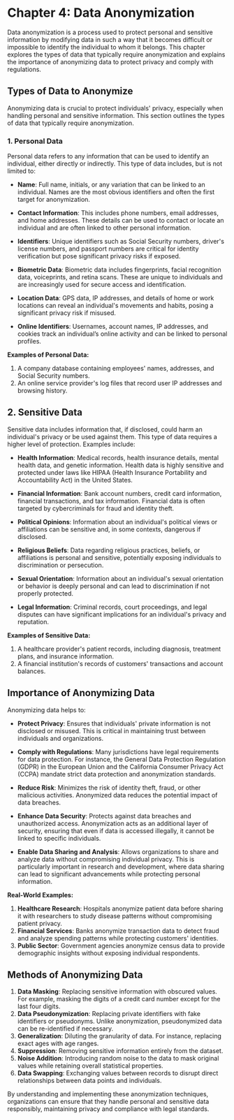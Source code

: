 # Chapter 4: Data Anonymization

Data anonymization is a process used to protect personal and sensitive information by modifying data in such a way that it becomes difficult or impossible to identify the individual to whom it belongs. This chapter explores the types of data that typically require anonymization and explains the importance of anonymizing data to protect privacy and comply with regulations.

## Types of Data to Anonymize

Anonymizing data is crucial to protect individuals' privacy, especially when handling personal and sensitive information. This section outlines the types of data that typically require anonymization.

### 1. Personal Data

Personal data refers to any information that can be used to identify an individual, either directly or indirectly. This type of data includes, but is not limited to:

- **Name**: Full name, initials, or any variation that can be linked to an individual. Names are the most obvious identifiers and often the first target for anonymization.
  
- **Contact Information**: This includes phone numbers, email addresses, and home addresses. These details can be used to contact or locate an individual and are often linked to other personal information.
  
- **Identifiers**: Unique identifiers such as Social Security numbers, driver's license numbers, and passport numbers are critical for identity verification but pose significant privacy risks if exposed.
  
- **Biometric Data**: Biometric data includes fingerprints, facial recognition data, voiceprints, and retina scans. These are unique to individuals and are increasingly used for secure access and identification.
  
- **Location Data**: GPS data, IP addresses, and details of home or work locations can reveal an individual's movements and habits, posing a significant privacy risk if misused.
  
- **Online Identifiers**: Usernames, account names, IP addresses, and cookies track an individual’s online activity and can be linked to personal profiles.

**Examples of Personal Data:**
1. A company database containing employees' names, addresses, and Social Security numbers.
2. An online service provider's log files that record user IP addresses and browsing history.

## 2. Sensitive Data

Sensitive data includes information that, if disclosed, could harm an individual's privacy or be used against them. This type of data requires a higher level of protection. Examples include:

- **Health Information**: Medical records, health insurance details, mental health data, and genetic information. Health data is highly sensitive and protected under laws like HIPAA (Health Insurance Portability and Accountability Act) in the United States.
  
- **Financial Information**: Bank account numbers, credit card information, financial transactions, and tax information. Financial data is often targeted by cybercriminals for fraud and identity theft.
  
- **Political Opinions**: Information about an individual's political views or affiliations can be sensitive and, in some contexts, dangerous if disclosed.
  
- **Religious Beliefs**: Data regarding religious practices, beliefs, or affiliations is personal and sensitive, potentially exposing individuals to discrimination or persecution.
  
- **Sexual Orientation**: Information about an individual's sexual orientation or behavior is deeply personal and can lead to discrimination if not properly protected.
  
- **Legal Information**: Criminal records, court proceedings, and legal disputes can have significant implications for an individual's privacy and reputation.

**Examples of Sensitive Data:**
1. A healthcare provider's patient records, including diagnosis, treatment plans, and insurance information.
2. A financial institution's records of customers' transactions and account balances.

## Importance of Anonymizing Data

Anonymizing data helps to:

- **Protect Privacy**: Ensures that individuals' private information is not disclosed or misused. This is critical in maintaining trust between individuals and organizations.
  
- **Comply with Regulations**: Many jurisdictions have legal requirements for data protection. For instance, the General Data Protection Regulation (GDPR) in the European Union and the California Consumer Privacy Act (CCPA) mandate strict data protection and anonymization standards.
  
- **Reduce Risk**: Minimizes the risk of identity theft, fraud, or other malicious activities. Anonymized data reduces the potential impact of data breaches.
  
- **Enhance Data Security**: Protects against data breaches and unauthorized access. Anonymization acts as an additional layer of security, ensuring that even if data is accessed illegally, it cannot be linked to specific individuals.
  
- **Enable Data Sharing and Analysis**: Allows organizations to share and analyze data without compromising individual privacy. This is particularly important in research and development, where data sharing can lead to significant advancements while protecting personal information.

**Real-World Examples:**
1. **Healthcare Research**: Hospitals anonymize patient data before sharing it with researchers to study disease patterns without compromising patient privacy.
2. **Financial Services**: Banks anonymize transaction data to detect fraud and analyze spending patterns while protecting customers' identities.
3. **Public Sector**: Government agencies anonymize census data to provide demographic insights without exposing individual respondents.

## Methods of Anonymizing Data

1. **Data Masking**: Replacing sensitive information with obscured values. For example, masking the digits of a credit card number except for the last four digits.
2. **Data Pseudonymization**: Replacing private identifiers with fake identifiers or pseudonyms. Unlike anonymization, pseudonymized data can be re-identified if necessary.
3. **Generalization**: Diluting the granularity of data. For instance, replacing exact ages with age ranges.
4. **Suppression**: Removing sensitive information entirely from the dataset.
5. **Noise Addition**: Introducing random noise to the data to mask original values while retaining overall statistical properties.
6. **Data Swapping**: Exchanging values between records to disrupt direct relationships between data points and individuals.

By understanding and implementing these anonymization techniques, organizations can ensure that they handle personal and sensitive data responsibly, maintaining privacy and compliance with legal standards.
